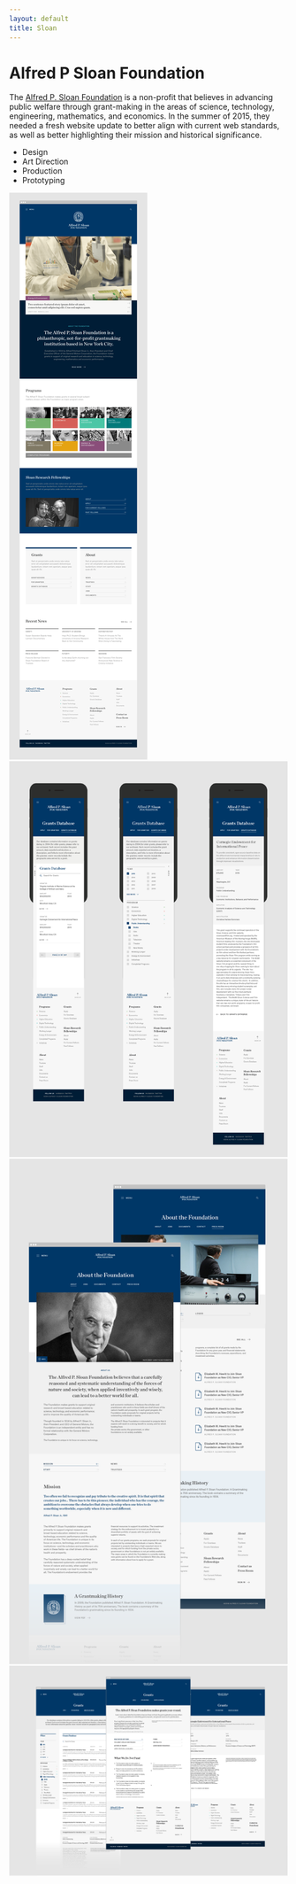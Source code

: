 ```yaml
---
layout: default
title: Sloan
---
```


# Alfred P Sloan Foundation

The <a href="https://sloan.org/" target="_blank">Alfred P. Sloan Foundation</a> is a non-profit that believes in advancing public welfare through grant-making in the areas of science, technology, engineering, mathematics, and economics. In the summer of 2015, they needed a fresh website update to better align with current web standards, as well as better highlighting their mission and historical significance.

<ul>
  <li>Design</li>
  <li>Art Direction</li>
  <li>Production</li>
  <li>Prototyping</li>
</ul>


![](/assets/images/sloan/sloan-1.png)
![](/assets/images/sloan/sloan-2.png)
![](/assets/images/sloan/sloan-3.png)
![](/assets/images/sloan/sloan-4.png)
